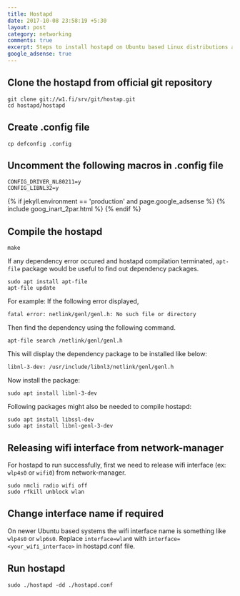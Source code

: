 ```yaml
---
title: Hostapd
date: 2017-10-08 23:58:19 +5:30
layout: post
category: networking
comments: true
excerpt: Steps to install hostapd on Ubuntu based Linux distributions and the developer notes to play with it.
google_adsense: true
---
```

## Clone the hostapd from official git repository
```
git clone git://w1.fi/srv/git/hostap.git
cd hostapd/hostapd
```

## Create .config file
```
cp defconfig .config
```

## Uncomment the following macros in .config file
```
CONFIG_DRIVER_NL80211=y
CONFIG_LIBNL32=y
```
  {% if jekyll.environment == 'production' and page.google_adsense %}
  {% include goog_inart_2par.html %}
  {% endif %}

## Compile the hostapd
```
make
```

If any dependency error occured and hostapd compilation terminated, `apt-file` package would be useful to find out dependency packages.
```
sudo apt install apt-file
apt-file update
```

For example: If the following error displayed,
```
fatal error: netlink/genl/genl.h: No such file or directory
```
Then find the dependency using the following command.
```
apt-file search /netlink/genl/genl.h
```
This will display the dependency package to be installed like below:
```
libnl-3-dev: /usr/include/libnl3/netlink/genl/genl.h
```

Now install the package:
```
sudo apt install libnl-3-dev
```
Following packages might also be needed to compile hostapd:
```
sudo apt install libssl-dev
sudo apt install libnl-genl-3-dev
```
## Releasing wifi interface from network-manager
For hostapd to run successfully, first we need to release wifi interface (ex: `wlp4s0` or `wifi0`) from network-manager.
```
sudo nmcli radio wifi off
sudo rfkill unblock wlan
```

## Change interface name if required

On newer Ubuntu based systems the wifi interface name is something like `wlp4s0` or `wlp6s0`. Replace `interface=wlan0` with `interface=<your_wifi_interface>` in hostapd.conf file.

## Run hostapd
```
sudo ./hostapd -dd ./hostapd.conf
```
